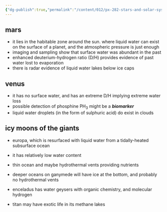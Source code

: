 ```yaml
---
{"dg-publish":true,"permalink":"/content/012/px-282-stars-and-solar-system/term-2-solar-system/m-habitability/px-282-m2-possible-environments-for-life/","noteIcon":"1","created":"2025-03-16T11:50:50.423+00:00","updated":"2025-03-16T11:58:07.996+00:00"}
---
```


## mars
- it lies in the habitable zone around the sun. where liquid water can exist on the surface of a planet, and the atmospheric pressure is just enough
- imaging and sampling show that surface water was abundant in the past
- enhanced deuterium-hydrogen ratio (D/H) provides evidence of past water lost to evaporation
- there is radar evidence of liquid water lakes below ice caps
## venus
- it has no surface water, and has an extreme D/H implying extreme water loss
- possible detection of phosphine PH$_3$ might be a ***biomarker***
- liquid water droplets (in the form of sulphuric acid) do exist in clouds
## icy moons of the giants
- europa, which is resurfaced with liquid water from a tidally-heated subsurface ocean
- it has relatively low water content
- thin ocean and maybe hydrothermal vents providing nutrients

- deeper oceans on ganymede will have ice at the bottom, and probably no hydrothermal vents

- enceladus has water geysers with organic chemistry, and molecular hydrogen

- titan may have exotic life in its methane lakes
